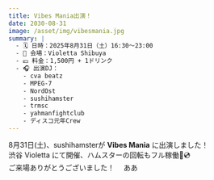 ```yaml
---
title: Vibes Mania出演！
date: 2030-08-31
image: /asset/img/vibesmania.jpg
summary: |
  - 🗓 日時：2025年8月31日（土）16:30～23:00  
  - 📍 会場：Violetta Shibuya  
  - 💴 料金：1,500円 + 1ドリンク  
  - 🎧 出演DJ：
    - cva beatz
    - MPEG-7
    - NordOst
    - sushihamster
    - trmsc
    - yahmanfightclub
    - ディスコ元年Crew
---
```


8月31日(土)、sushihamsterが **Vibes Mania** に出演しました！  
渋谷 Violetta にて開催、ハムスターの回転もフル稼働🐹💿  
ご来場ありがとうございました！　
ああ
